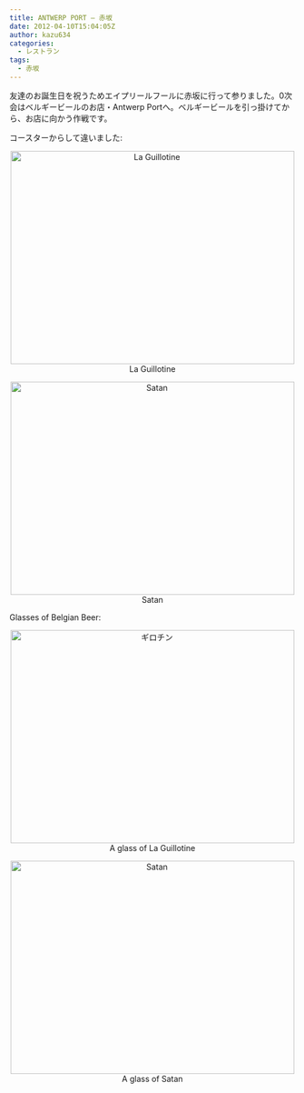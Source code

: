 ```yaml
---
title: ANTWERP PORT – 赤坂
date: 2012-04-10T15:04:05Z
author: kazu634
categories:
  - レストラン
tags:
  - 赤坂
---
```

友達のお誕生日を祝うためエイプリールフールに赤坂に行って参りました。0次会はベルギービールのお店・Antwerp Portへ。ベルギービールを引っ掛けてから、お店に向かう作戦です。

コースターからして違いました:

<p style="text-align: center;">
<a href="http://www.flickr.com/photos/42332031@N02/6888771024/" onclick="__gaTracker('send', 'event', 'outbound-article', 'http://www.flickr.com/photos/42332031@N02/6888771024/', '');" title="La Guillotine by kazu634, on Flickr"><img class="aligncenter" src="http://farm8.staticflickr.com/7181/6888771024_a71558bd5f.jpg" alt="La Guillotine" width="500" height="375" /></a><br /> La Guillotine
</p>

<p style="text-align: center;">
<a href="http://www.flickr.com/photos/42332031@N02/6888772526/" onclick="__gaTracker('send', 'event', 'outbound-article', 'http://www.flickr.com/photos/42332031@N02/6888772526/', '');" title="Satan by kazu634, on Flickr"><img class="aligncenter" src="http://farm8.staticflickr.com/7070/6888772526_581d1d39fb.jpg" alt="Satan" width="500" height="375" /></a><br /> Satan
</p>

Glasses of Belgian Beer:

<p style="text-align: center;">
<a href="http://www.flickr.com/photos/42332031@N02/6888773176/" onclick="__gaTracker('send', 'event', 'outbound-article', 'http://www.flickr.com/photos/42332031@N02/6888773176/', '');" title="ギロチン by kazu634, on Flickr"><img class="aligncenter" src="http://farm8.staticflickr.com/7271/6888773176_499f075bb7.jpg" alt="ギロチン" width="500" height="375" /></a><br /> A glass of La Guillotine
</p>

<p style="text-align: center;">
<a href="http://www.flickr.com/photos/42332031@N02/6888773714/" onclick="__gaTracker('send', 'event', 'outbound-article', 'http://www.flickr.com/photos/42332031@N02/6888773714/', '');" title="Satan by kazu634, on Flickr"><img class="aligncenter" src="http://farm8.staticflickr.com/7255/6888773714_000ac5c348.jpg" alt="Satan" width="500" height="375" /></a><br /> A glass of Satan
</p>
